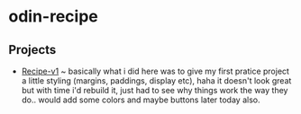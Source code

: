 # odin-recipe

## Projects

- [Recipe-v1](./Recipe-v1/) ~ basically what i did here was to give my first pratice project a little styling (margins, paddings, display etc), haha it doesn't look great but with time i'd rebuild it, just had to see why things work the way they do.. would add some colors and maybe buttons later today also. 